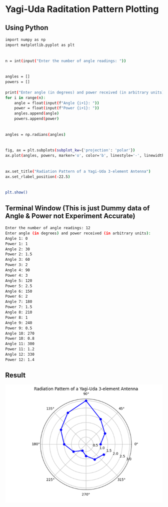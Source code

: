 # Yagi-Uda Raditation Pattern Plotting


## Using Python

```bash
import numpy as np
import matplotlib.pyplot as plt


n = int(input("Enter the number of angle readings: "))


angles = []
powers = []

print("Enter angle (in degrees) and power received (in arbitrary units):")
for i in range(n):
    angle = float(input(f"Angle {i+1}: "))
    power = float(input(f"Power {i+1}: "))
    angles.append(angle)
    powers.append(power)


angles = np.radians(angles)


fig, ax = plt.subplots(subplot_kw={'projection': 'polar'})
ax.plot(angles, powers, marker='o', color='b', linestyle='-', linewidth=2)


ax.set_title("Radiation Pattern of a Yagi-Uda 3-element Antenna")
ax.set_rlabel_position(-22.5)  


plt.show()

```

## Terminal Window (This is just Dummy data of Angle & Power not Experiment Accurate)
```bash
Enter the number of angle readings: 12
Enter angle (in degrees) and power received (in arbitrary units):
Angle 1: 0
Power 1: 1
Angle 2: 30
Power 2: 1.5
Angle 3: 60
Power 3: 2
Angle 4: 90
Power 4: 3
Angle 5: 120
Power 5: 2.5
Angle 6: 150
Power 6: 2
Angle 7: 180
Power 7: 1.5
Angle 8: 210
Power 8: 1
Angle 9: 240
Power 9: 0.5
Angle 10: 270
Power 10: 0.8
Angle 11: 300
Power 11: 1.2
Angle 12: 330
Power 12: 1.4
```

## Result
<img src="./img/Figure_1.png">
